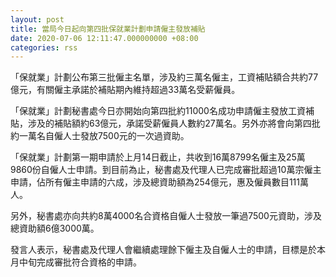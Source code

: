 ```yaml
---
layout: post
title: 當局今日起向第四批保就業計劃申請僱主發放補貼
date: 2020-07-06 12:11:47.000000000 +08:00
categories: rss
---
```


「保就業」計劃公布第三批僱主名單，涉及約三萬名僱主，工資補貼額合共約77億元，有關僱主承諾於補貼期內維持超過33萬名受薪僱員。

「保就業」計劃秘書處今日亦開始向第四批約11000名成功申請僱主發放工資補貼，涉及的補貼額約63億元，承諾受薪僱員人數約27萬名。另外亦將會向第四批約一萬名自僱人士發放7500元的一次過資助。

「保就業」計劃第一期申請於上月14日截止，共收到16萬8799名僱主及25萬9860份自僱人士申請。到目前為止，秘書處及代理人已完成審批超過10萬宗僱主申請，佔所有僱主申請的六成，涉及總資助額為254億元，惠及僱員數目111萬人。

另外，秘書處亦向共約8萬4000名合資格自僱人士發放一筆過7500元資助，涉及總資助額6億3000萬。

發言人表示，秘書處及代理人會繼續處理餘下僱主及自僱人士的申請，目標是於本月中旬完成審批符合資格的申請。
